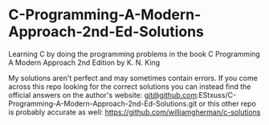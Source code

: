 # C-Programming-A-Modern-Approach-2nd-Ed-Solutions
Learning C by doing the programming problems in the book C Programming A Modern Approach 2nd Edition by K. N. King

My solutions aren't perfect and may sometimes contain errors. If you come across this repo looking for the correct solutions you can instead find the official answers on the author's website: git@github.com:EStxuss/C-Programming-A-Modern-Approach-2nd-Ed-Solutions.git or this other repo is probably accurate as well: https://github.com/williamgherman/c-solutions
